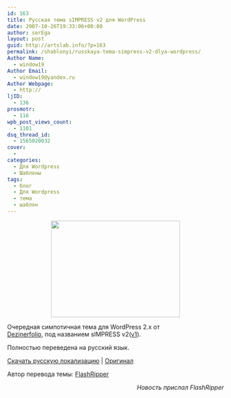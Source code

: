 ```yaml
---
id: 163
title: Русская тема sIMPRESS v2 для WordPress
date: 2007-10-26T19:33:06+00:00
author: serEga
layout: post
guid: http://artslab.info/?p=163
permalink: /shablonyi/russkaya-tema-simpress-v2-dlya-wordpress/
Author Name:
  - window19
Author Email:
  - window19@yandex.ru
Author Webpage:
  - http://
ljID:
  - 136
prosmotr:
  - 116
wpb_post_views_count:
  - 1101
dsq_thread_id:
  - 1565020032
cover:
  - 
categories:
  - Для Wordpress
  - Шаблоны
tags:
  - блог
  - Для Wordpress
  - тема
  - шаблон
---
```

<center>
  <a href="http://artslab.info/wp-content/uploads/wordpress_theme_simpress.png"><img src="http://artslab.info/wp-content/uploads/wordpress_theme_simpress.png" alt="" title="wordpress_theme_simpress" width="300" height="225" class="alignnone size-full wp-image-843" /></a>
</center>


  
Очередная симпотичная тема для WordPress 2.x от <a TITLE="dezinerfolio" TARGET="_blank" HREF="http://dezinerfolio.com/">Dezinerfolio</a>, под названием sIMPRESS v2(<a TITLE="Скачать шаблоны для WordPress" TARGET="_blank" HREF="http://artslab.info/?p=131">v1</a>).

Полностью переведена на русский язык.

<a HREF="http://flashripper.net/portfolio/df_simpress_v2.rar" TITLE="Скачать">Скачать русскую локализацию</a> | <a TITLE="Download WordPress Theme" TARGET="_blank" HREF="http://www.dezinerfolio.com/2007/10/10/just-another-wodpress-theme/">Оригинал</a>

Автор перевода темы: <a HREF="http://flashripper.net/demoblog/" TITLE="FlashRipper">FlashRipper</a>

<p ALIGN="right">
  <em>Новость прислал FlashRipper</em>
</p>